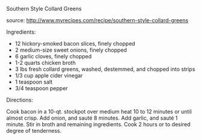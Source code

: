 Southern Style Collard Greens

source: http://www.myrecipes.com/recipe/southern-style-collard-greens

Ingredients:

- 12 hickory-smoked bacon slices, finely chopped
- 2 medium-size sweet onions, finely chopped
- 6 garlic cloves, finely chopped 
- 1-2 quarts chicken broth 
- 3 lbs fresh collard greens, washed, destemmed, and chopped into strips
- 1/3 cup apple cider vinegar 
- 1 teaspoon salt 
- 3/4 teaspoon pepper

Directions:

Cook bacon in a 10-qt. stockpot over medium heat 10 to 12 minutes or until almost crisp.
Add onion, and sauté 8 minutes.
Add garlic, and sauté 1 minute.
Stir in broth and remaining ingredients.
Cook 2 hours or to desired degree of tenderness.

